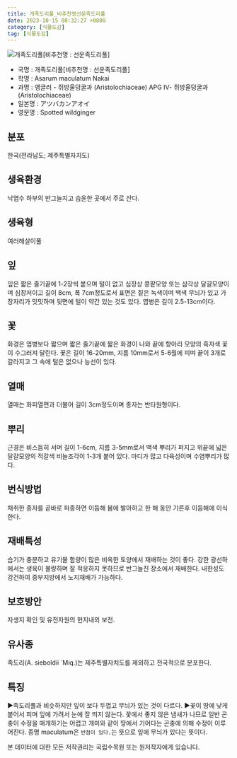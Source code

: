 ```yaml
---
title: 개족도리풀_비추천명선운족도리풀
date: 2023-10-15 00:32:27 +0800
category: [식물도감]
tag: [식물도감]
---
```




![개족도리풀[비추천명 : 선운족도리풀]](/fileUpload/plants/basic/Aristolochiaceae/Asarum/8290/1_th2.JPG)
- 국명 : 개족도리풀[비추천명 : 선운족도리풀]
- 학명 : Asarum maculatum Nakai
- 과명 : 앵글러 - 쥐방울덩굴과 (Aristolochiaceae) APG Ⅳ- 쥐방울덩굴과 (Aristolochiaceae)
- 일본명 : アツバカンアオイ
- 영문명 : Spotted wildginger


## 분포
한국(전라남도; 제주특별자치도) 
## 생육환경
낙엽수 하부의 반그늘지고 습윤한 곳에서 주로 산다.
## 생육형
여러해살이풀
## 잎
잎은 짧은 줄기끝에 1-2장씩 붙으며 털이 없고 심장상 콩팥모양 또는 삼각상 달걀모양이며 심장저이고 길이 8cm, 폭 7cm정도로서 표면은 짙은 녹색이며 백색 무늬가 있고 가장자리가 밋밋하며 뒷면에 털이 약간 있는 것도 있다. 엽병은 길이 2.5-13cm이다.
## 꽃
화경은 엽병보다 짧으며 짧은 줄기끝에 짧은 화경이 나와 끝에 항아리 모양의 흑자색 꽃이 수그러져 달린다. 꽃은 길이 16-20mm, 지름 10mm로서 5-6월에 피며 끝이 3개로 갈라지고 그 속에 털은 없으나 능선이 있다.
## 열매
열매는 화피열편과 더불어 길이 3cm정도이며 종자는 반타원형이다.
## 뿌리
근경은 비스듬히 서며 길이 1-6cm, 지름 3-5mm로서 백색 뿌리가 퍼지고 위끝에 넓은 달걀모양의 적갈색 비늘조각이 1-3개 붙어 있다. 마디가 많고 다육성이며 수염뿌리가 많다.
## 번식방법
채취한 종자를 곧바로 파종하면 이듬해 봄에 발아하고 한 해 동안 기른후 이듬해에 이식한다.
## 재배특성
습기가 충분하고 유기물 함량이 많은 비옥한 토양에서 재배하는 것이 좋다. 강한 광선하에서는 생육이 불량하며 잘 적응하지 못하므로 반그늘진 장소에서 재배한다. 내한성도 강건하여 중부지방에서 노지재배가 가능하다.
## 보호방안
자생지 확인 및 유전자원의 현지내외 보전.
## 유사종
족도리(A. sieboldii `Miq.)는 제주특별자치도를 제외하고 전국적으로 분포한다.  

## 특징
▶족도리풀과 비슷하지만 잎이 보다 두껍고 무늬가 있는 것이 다르다.▶꽃이 땅에 낮게 붙어서 피며 잎에 가려서 눈에 잘 띄지 않는다. 꽃에서 좋지 않은 냄새가 나므로 일반 곤충이 수정을 매개하기는 어렵고 개미와 같이 땅에서 기어다는 곤충에 의해 수정이 이루어진다. 종명 maculatum은 `반점이 있다.`는 뜻으로 잎에 무늬가 있다는 뜻이다.






본 데이터에 대한 모든 저작권리는 국립수목원 또는 원저작자에게 있습니다.

